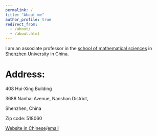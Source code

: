 ```yaml
---
permalink: /
title: "About me"
author_profile: true
redirect_from: 
  - /about/
  - /about.html
---
```


I am an associate professor in the [school of mathematical sciences](https://math.szu.edu.cn) in [Shenzhen University](https://www.szu.edu.cn) in China.  

Address:
======
408 Hui-Xing Building

3688 Nanhai Avenue, Nanshan District, 

Shenzhen, China

Zip code: 518060



[Website in Chinese](https://math.szu.edu.cn/info/1095/3883.htm)/[email](../images/email.png)


